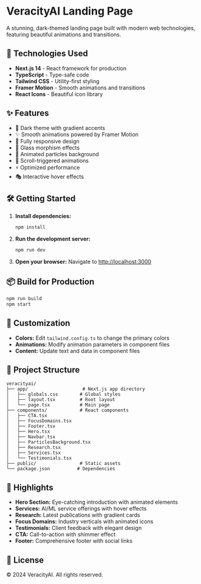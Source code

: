 # VeracityAI Landing Page

A stunning, dark-themed landing page built with modern web technologies, featuring beautiful animations and transitions.

## 🚀 Technologies Used

- **Next.js 14** - React framework for production
- **TypeScript** - Type-safe code
- **Tailwind CSS** - Utility-first styling
- **Framer Motion** - Smooth animations and transitions
- **React Icons** - Beautiful icon library

## ✨ Features

- 🌙 Dark theme with gradient accents
- ✨ Smooth animations powered by Framer Motion
- 📱 Fully responsive design
- 🎨 Glass morphism effects
- 🌊 Animated particles background
- 🎯 Scroll-triggered animations
- ⚡ Optimized performance
- 🎭 Interactive hover effects

## 🛠️ Getting Started

1. **Install dependencies:**
   ```bash
   npm install
   ```

2. **Run the development server:**
   ```bash
   npm run dev
   ```

3. **Open your browser:**
   Navigate to [http://localhost:3000](http://localhost:3000)

## 📦 Build for Production

```bash
npm run build
npm start
```

## 🎨 Customization

- **Colors:** Edit `tailwind.config.ts` to change the primary colors
- **Animations:** Modify animation parameters in component files
- **Content:** Update text and data in component files

## 📄 Project Structure

```
veracityai/
├── app/                    # Next.js app directory
│   ├── globals.css        # Global styles
│   ├── layout.tsx         # Root layout
│   └── page.tsx           # Main page
├── components/            # React components
│   ├── CTA.tsx
│   ├── FocusDomains.tsx
│   ├── Footer.tsx
│   ├── Hero.tsx
│   ├── Navbar.tsx
│   ├── ParticlesBackground.tsx
│   ├── Research.tsx
│   ├── Services.tsx
│   └── Testimonials.tsx
├── public/                # Static assets
└── package.json          # Dependencies
```

## 🌟 Highlights

- **Hero Section:** Eye-catching introduction with animated elements
- **Services:** AI/ML service offerings with hover effects
- **Research:** Latest publications with gradient cards
- **Focus Domains:** Industry verticals with animated icons
- **Testimonials:** Client feedback with elegant design
- **CTA:** Call-to-action with shimmer effect
- **Footer:** Comprehensive footer with social links

## 📝 License

© 2024 VeracityAI. All rights reserved.


